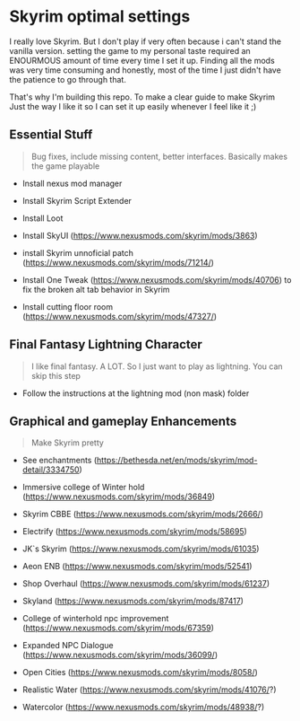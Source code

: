# Skyrim optimal settings

I really love Skyrim. But I don't play if very often because i can't stand the vanilla version. setting the game to my personal taste required an ENOURMOUS amount of time every time I set it up. Finding all the mods was very time consuming and honestly, most of the time I just didn't have the patience to go through that.

That's why I'm building this repo. To make a clear guide to make Skyrim Just the way I like it so I can set it up easily whenever I feel like it ;)



## Essential Stuff

> Bug fixes, include missing content, better interfaces. Basically makes the game playable

- Install nexus mod manager

- Install Skyrim Script Extender

- Install Loot
- Install SkyUI (https://www.nexusmods.com/skyrim/mods/3863)
- install Skyrim unnoficial patch (https://www.nexusmods.com/skyrim/mods/71214/)

- Install One Tweak (https://www.nexusmods.com/skyrim/mods/40706) to fix the broken alt tab behavior in Skyrim
- Install cutting floor room (https://www.nexusmods.com/skyrim/mods/47327/)



## Final Fantasy Lightning Character

> I like final fantasy. A LOT. So I just want to play as lightning. You can skip this step

- Follow the instructions at the lightning mod (non mask) folder



## Graphical and gameplay Enhancements

> Make Skyrim pretty

- See enchantments (https://bethesda.net/en/mods/skyrim/mod-detail/3334750)
- Immersive college of Winter hold (https://www.nexusmods.com/skyrim/mods/36849)
- Skyrim CBBE (https://www.nexusmods.com/skyrim/mods/2666/)
- Electrify (https://www.nexusmods.com/skyrim/mods/58695)

- JK`s Skyrim (https://www.nexusmods.com/skyrim/mods/61035) 
- Aeon ENB (https://www.nexusmods.com/skyrim/mods/52541)

- Shop Overhaul  (https://www.nexusmods.com/skyrim/mods/61237)
- Skyland (https://www.nexusmods.com/skyrim/mods/87417)
- College of winterhold npc improvement (https://www.nexusmods.com/skyrim/mods/67359)
- Expanded NPC Dialogue (https://www.nexusmods.com/skyrim/mods/36099/)
- Open Cities (https://www.nexusmods.com/skyrim/mods/8058/)

- Realistic Water (https://www.nexusmods.com/skyrim/mods/41076/?)
- Watercolor (https://www.nexusmods.com/skyrim/mods/48938/?)

